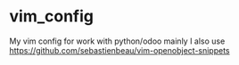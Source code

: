 # vim_config
My vim config for work with python/odoo mainly
I also use https://github.com/sebastienbeau/vim-openobject-snippets
